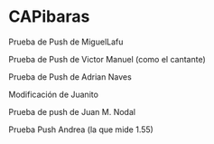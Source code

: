 # CAPibaras

Prueba de Push de MiguelLafu

Prueba de Push de Victor Manuel (como el cantante)

Prueba de Push de Adrian Naves

Modificación de Juanito

Prueba de push de Juan M. Nodal

Prueba Push Andrea (la que mide 1.55)
